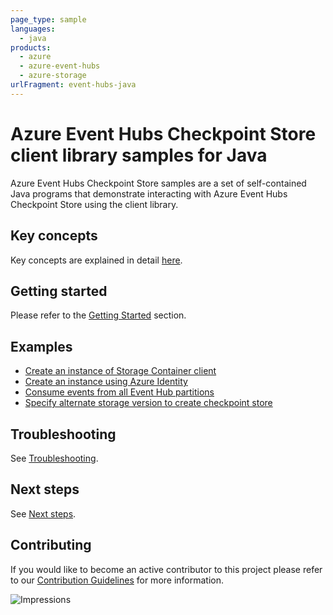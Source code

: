 ```yaml
---
page_type: sample
languages:
  - java
products:
  - azure
  - azure-event-hubs
  - azure-storage
urlFragment: event-hubs-java
---
```


# Azure Event Hubs Checkpoint Store client library samples for Java

Azure Event Hubs Checkpoint Store samples are a set of self-contained Java programs that demonstrate interacting 
with Azure Event Hubs Checkpoint Store using the client library. 

## Key concepts
Key concepts are explained in detail [here][sdk_readme_key_concepts].

## Getting started
Please refer to the [Getting Started][sdk_readme_getting_started] section.

## Examples

- [Create an instance of Storage Container client][sample_container_client]
- [Create an instance using Azure Identity][sample_azure_identity]
- [Consume events from all Event Hub partitions][sample_event_processor]
- [Specify alternate storage version to create checkpoint store][sample_checkpointstore_custom_storage_version]

## Troubleshooting
See [Troubleshooting][sdk_readme_troubleshooting].

## Next steps
See [Next steps][sdk_readme_next_steps].

## Contributing

If you would like to become an active contributor to this project please refer to our [Contribution
Guidelines](https://github.com/Azure/azure-sdk-for-java/blob/master/sdk/eventhubs/azure-messaging-eventhubs-checkpointstore-blob/CONTRIBUTING.md) for more information.

<!-- Links -->
[sample_azure_identity]: https://github.com/Azure/azure-sdk-for-java/blob/master/sdk/eventhubs/azure-messaging-eventhubs-checkpointstore-blob/src/samples/java/com/azure/messaging/eventhubs/checkpointstore/blob/EventProcessorWithAzureIdentity.java
[sample_checkpointstore_custom_storage_version]: https://github.com/Azure/azure-sdk-for-java/blob/master/sdk/eventhubs/azure-messaging-eventhubs-checkpointstore-blob/src/samples/java/com/azure/messaging/eventhubs/checkpointstore/blob/EventProcessorWithCustomStorageVersion.java
[sample_container_client]: https://github.com/Azure/azure-sdk-for-java/blob/master/sdk/eventhubs/azure-messaging-eventhubs-checkpointstore-blob/src/samples/java/com/azure/messaging/eventhubs/checkpointstore/blob/BlobCheckpointStoreSample.java
[sample_event_processor]: https://github.com/Azure/azure-sdk-for-java/blob/master/sdk/eventhubs/azure-messaging-eventhubs-checkpointstore-blob/src/samples/java/com/azure/messaging/eventhubs/checkpointstore/blob/EventProcessorBlobCheckpointStoreSample.java
[sdk_readme_getting_started]: https://github.com/Azure/azure-sdk-for-java/blob/master/sdk/eventhubs/azure-messaging-eventhubs-checkpointstore-blob/README.md#getting-started
[sdk_readme_key_concepts]: https://github.com/Azure/azure-sdk-for-java/blob/master/sdk/eventhubs/azure-messaging-eventhubs-checkpointstore-blob/README.md#key-concepts
[sdk_readme_next_steps]: https://github.com/Azure/azure-sdk-for-java/blob/master/sdk/eventhubs/azure-messaging-eventhubs-checkpointstore-blob/README.md#next-steps
[sdk_readme_troubleshooting]: https://github.com/Azure/azure-sdk-for-java/blob/master/sdk/eventhubs/azure-messaging-eventhubs-checkpointstore-blob/README.md#troubleshooting

![Impressions](https://azure-sdk-impressions.azurewebsites.net/api/impressions/azure-sdk-for-java%2Fsdk%2Feventhubs%2Fazure-messaging-eventhubs-checkpointstore-blob%2Fsrc%2Fsamples%2FREADME.png)
